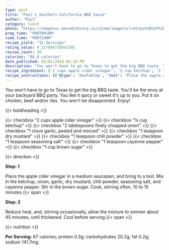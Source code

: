```yaml
---
type: post
title: "Paul's Southern California BBQ Sauce"
author: "Paul"
category: lunch
photo: "https://imagesvc.meredithcorp.io/v3/mm/image?url=https%3A%2F%2Fimages.media-allrecipes.com%2Fuserphotos%2F234481.jpg"
prep_time: "P0DT0H10M"
cook_time: "P0DT1H0M"
recipe_yield: "12 Servings"
rating_value: 4.157894736842105
review_count: 38
calories: "86.8 calories"
date_published: 01/02/2019 02:18 PM
description: "You won't have to go to Texas to get the big BBQ taste. You'll be the envy at your backyard BBQ party. You like it spicy or sweet it's up to you. Put it on chicken, beef and/or ribs. You won't be disappointed. Enjoy!"
recipe_ingredient: ['2 cups apple cider vinegar', '¼ cup ketchup', '2 tablespoons finely chopped onion', '1 clove garlic, peeled and minced', '1 teaspoon dry mustard', '1 teaspoon chili powder', '1 teaspoon seasoning salt', '1 teaspoon cayenne pepper', '1 cup brown sugar']
recipe_instructions: [{'@type': 'HowToStep', 'text': 'Place the apple cider vinegar in a medium saucepan, and bring to a boil. Mix in the ketchup, onion, garlic, dry mustard, chili powder, seasoning salt, and cayenne pepper. Stir in the brown sugar. Cook, stirring often, 10 to 15 minutes.\n'}, {'@type': 'HowToStep', 'text': 'Reduce heat, and, stirring occasionally, allow the mixture to simmer about 45 minutes, until thickened. Cool before serving.\n'}]
---
```


You won't have to go to Texas to get the big BBQ taste. You'll be the envy at your backyard BBQ party. You like it spicy or sweet it's up to you. Put it on chicken, beef and/or ribs. You won't be disappointed. Enjoy! 

{{< boldheading >}}

{{< checkbox "2 cups apple cider vinegar" >}}
{{< checkbox "¼ cup ketchup" >}}
{{< checkbox "2 tablespoons finely chopped onion" >}}
{{< checkbox "1 clove garlic, peeled and minced" >}}
{{< checkbox "1 teaspoon dry mustard" >}}
{{< checkbox "1 teaspoon chili powder" >}}
{{< checkbox "1 teaspoon seasoning salt" >}}
{{< checkbox "1 teaspoon cayenne pepper" >}}
{{< checkbox "1 cup brown sugar" >}}


{{< direction >}}

**Step: 1**

Place the apple cider vinegar in a medium saucepan, and bring to a boil. Mix in the ketchup, onion, garlic, dry mustard, chili powder, seasoning salt, and cayenne pepper. Stir in the brown sugar. Cook, stirring often, 10 to 15 minutes.{{< span >}}

**Step: 2**

Reduce heat, and, stirring occasionally, allow the mixture to simmer about 45 minutes, until thickened. Cool before serving.{{< span >}}

{{< nutrition >}}

**Per Serving:** 87 calories; protein 0.3g; carbohydrates 20.2g; fat 0.2g; sodium 141.7mg.